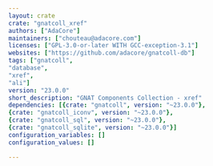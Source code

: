 ```yaml
---
layout: crate
crate: "gnatcoll_xref"
authors: ["AdaCore"]
maintainers: ["chouteau@adacore.com"]
licenses: ["GPL-3.0-or-later WITH GCC-exception-3.1"]
websites: ["https://github.com/adacore/gnatcoll-db"]
tags: ["gnatcoll",
"database",
"xref",
"ali"]
version: "23.0.0"
short_description: "GNAT Components Collection - xref"
dependencies: [{crate: "gnatcoll", version: "~23.0.0"},
{crate: "gnatcoll_iconv", version: "~23.0.0"},
{crate: "gnatcoll_sql", version: "~23.0.0"},
{crate: "gnatcoll_sqlite", version: "~23.0.0"}]
configuration_variables: []
configuration_values: []

---
```



